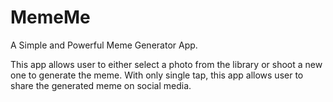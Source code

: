 # MemeMe
A Simple and Powerful Meme Generator App.

This app allows user to either select a photo from the library or shoot a new one to generate the meme.
With only single tap, this app allows user to share the generated meme on social media.
